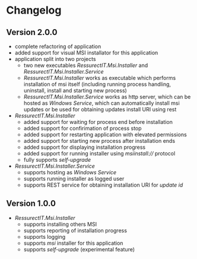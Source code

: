 # Changelog

## Version 2.0.0

- complete refactoring of application
- added support for visual MSI installator for this application
- application split into two projects
   - two new executables *RessurectIT.Msi.Installer* and *RessurectIT.Msi.Installer.Service*
   - *RessurectIT.Msi.Installer* works as executable which performs installation of msi itself (including running process handling, uninstall, install and starting new process)
   - *RessurectIT.Msi.Installer.Service* works as http server, which can be hosted as *Windows Service*, which can automatically install msi updates or be used for obtaining updates install URI using rest
- *RessurectIT.Msi.Installer*
   - added support for waiting for process end before installation
   - added support for confirimation of process stop
   - added support for restarting application with elevated permissions
   - added support for starting new process after installation ends
   - added support for displaying installation progress
   - added support for running installer using *msiinstall://* protocol
   - fully supports *self-upgrade*
- *RessurectIT.Msi.Installer.Service*
   - supports hosting as *Windows Service*
   - supports running installer as logged user
   - supports REST service for obtaining installation URI for *update id*

## Version 1.0.0

- *RessurectIT.Msi.Installer*
   - supports installing others MSI
   - supports reporting of installation progress
   - supports logging
   - supports *msi* installer for this application
   - supports *self-upgrade* (experimental feature)